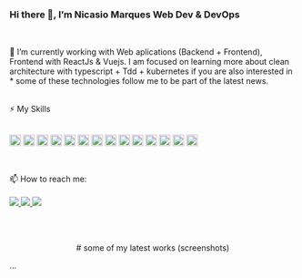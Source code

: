 ### Hi there 👋, I’m Nicasio Marques Web Dev & DevOps 

<!--
**Nicasiomarques/Nicasiomarques
** is a ✨ _special_ ✨ repository because its `README.md` (this file) appears on your GitHub profile.

Here are some ideas to get you started:
- 😄 Pronouns: ...
- ⚡ Fun fact: ...
- 👯 I’m looking to collaborate on ...
- 🤔 I’m looking for help with Freelancer Jobs 
💬 Ask me about: Web & Mobile Development <br><br>
-->
<br>
 <p>
🔭 I’m currently working with Web aplications (Backend + Frontend), Frontend with ReactJs & Vuejs. 
I am focused on learning more about clean architecture with typescript + Tdd + kubernetes if you are also interested in * some of these technologies follow me to be part of the latest news.<br><br>
 </p>
 
⚡ My Skills <br><br>

<p>
  <img src="https://devicon.dev/devicon.git/icons/typescript/typescript-original.svg" width="20px" height="20px"/>
 <img src="https://devicon.dev/devicon.git/icons/javascript/javascript-original.svg" width="20px" height="20px"/>
 <img src="https://devicons.github.io/devicon/devicon.git/icons/react/react-original-wordmark.svg" alt="react" width="20" height="20"/> 
 <img src="https://devicons.github.io/devicon/devicon.git/icons/html5/html5-original-wordmark.svg" alt="html5" width="20" height="20"/> 
 <img src="https://devicons.github.io/devicon/devicon.git/icons/css3/css3-original-wordmark.svg" alt="css3" width="20" height="20"/> 
 <img src="https://devicon.dev/devicon.git/icons/nodejs/nodejs-original.svg" width="20px" height="20px"/>
 <img src="https://devicons.github.io/devicon/devicon.git/icons/express/express-original-wordmark.svg" alt="express" width="20" height="20"/> 
 <img src="https://devicon.dev/devicon.git/icons/linux/linux-original.svg" width="20px" height="20px"/>
 <img src="https://devicon.dev/devicon.git/icons/git/git-original.svg" width="20px" height="20px"/>
 <img src="https://devicon.dev/devicon.git/icons/github/github-original.svg" width="20px" height="20px"/>
 <img src="https://devicons.github.io/devicon/devicon.git/icons/docker/docker-original-wordmark.svg" alt="docker" width="20" height="20"/> 
 <img src="https://devicons.github.io/devicon/devicon.git/icons/mongodb/mongodb-original-wordmark.svg" alt="mongodb" width="20" height="20"/> 
 <img src="https://devicons.github.io/devicon/devicon.git/icons/mysql/mysql-original-wordmark.svg" alt="mysql" width="20" height="20"/> 
 <img src="https://devicons.github.io/devicon/devicon.git/icons/redux/redux-original.svg" alt="redux" width="20" height="20"/> 
 </p>
<br> 

<p >
📫 How to reach me: <br><br>
 <a href="mailto:nicasiomarques18@gmail.com">
     <img src="https://img.shields.io/badge/-Gmail-c14438?style=flat-circle&logo=Gmail&logoColor=white"/>
 </a>
 <a href="https://www.linkedin.com/in/nicasio-marques-70320a182">
     <img src="https://img.shields.io/badge/-LinkedIn-blue?style=flat-circle&logo=Linkedin&logoColor=white"/>
 </a>
 <a href="https://github.com/Nicasiomarques">
     <img src="https://img.shields.io/badge/-Github-000?style=flat-circle&logo=Github&logoColor=white"/>
 </a>
</p>
 <br>  <br> 
 
 <p align="center">
  # some of my latest works (screenshots)
 </p>
<div>
   ...
</div>
